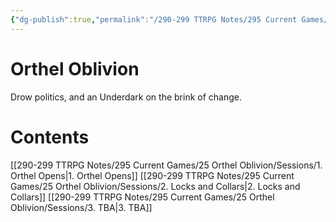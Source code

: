 ```yaml
---
{"dg-publish":true,"permalink":"/290-299 TTRPG Notes/295 Current Games/25 Orthel Oblivion/Sessions/0. Orthel Sessions/"}
---
```



# Orthel Oblivion

Drow politics, and an Underdark on the brink of change.



# Contents

[[290-299 TTRPG Notes/295 Current Games/25 Orthel Oblivion/Sessions/1. Orthel Opens\|1. Orthel Opens]]
[[290-299 TTRPG Notes/295 Current Games/25 Orthel Oblivion/Sessions/2. Locks and Collars\|2. Locks and Collars]]
[[290-299 TTRPG Notes/295 Current Games/25 Orthel Oblivion/Sessions/3. TBA\|3. TBA]]